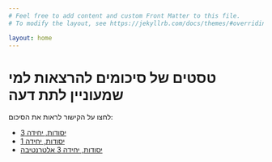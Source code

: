 ```yaml
---
# Feel free to add content and custom Front Matter to this file.
# To modify the layout, see https://jekyllrb.com/docs/themes/#overriding-theme-defaults

layout: home
---
```


# טסטים של סיכומים להרצאות למי שמעוניין לתת דעה

לחצו על הקישור לראות את הסיכום:

- [יסודות, יחידה 3](summeryGeneration/page1.md)
- [יסודות, יחידה 1](summeryGeneration/page2.md)
- [יסודות, יחידה 3 אלטרנטיבה](summeryGeneration/page3.md)
